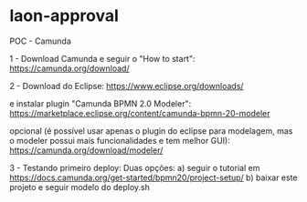 # laon-approval
POC - Camunda

1 - Download Camunda e seguir o "How to start":
https://camunda.org/download/

2 - Download do Eclipse:
https://www.eclipse.org/downloads/

e instalar plugin "Camunda BPMN 2.0 Modeler":
https://marketplace.eclipse.org/content/camunda-bpmn-20-modeler

opcional (é possível usar apenas o plugin do eclipse para modelagem, mas o modeler possui mais funcionalidades e tem melhor GUI):
https://camunda.org/download/modeler/

3 - Testando primeiro deploy:
Duas opções:
a) seguir o tutorial em https://docs.camunda.org/get-started/bpmn20/project-setup/
b) baixar este projeto e seguir modelo do deploy.sh
